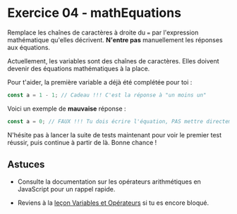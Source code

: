 # Exercice 04 - mathEquations

Remplace les chaînes de caractères à droite du `=` par l'expression mathématique qu'elles décrivent. **N'entre pas** manuellement les réponses aux équations.

Actuellement, les variables sont des chaînes de caractères. Elles doivent devenir des équations mathématiques à la place.

Pour t'aider, la première variable a déjà été complétée pour toi :

```js
const a = 1 - 1; // Cadeau !!! C'est la réponse à "un moins un"
```

Voici un exemple de **mauvaise** réponse :

```js
const a = 0; // FAUX !!! Tu dois écrire l'équation, PAS mettre directement le résultat !
```

N'hésite pas à lancer la suite de tests maintenant pour voir le premier test réussir, puis continue à partir de là. Bonne chance !

## Astuces

- Consulte la documentation sur les opérateurs arithmétiques en JavaScript pour un rappel rapide.

- Reviens à la [leçon Variables et Opérateurs](https://www.theodinproject.com/lessons/foundations-variables-and-operators) si tu es encore bloqué.
